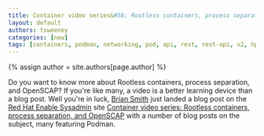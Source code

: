 ```yaml
---
title: Container video series&#58; Rootless containers, process separation, and OpenSCAP 
layout: default
authors: tsweeney 
categories: [new]
tags: [containers, podman, networking, pod, api, rest, rest-api, v2, hpc]
---
```

{% assign author = site.authors[page.author] %}

Do you want to know more about Rootless containers, process separation, and OpenSCAP?  If you're like many, a video is a better learning device than a blog post.  Well you're in luck, [Brian Smith](https://www.redhat.com/sysadmin/users/briasmit) just landed a blog post on the [Red Hat Enable Sysadmin](https://www.redhat.com/sysadmin/) site [Container video series: Rootless containers, process separation, and OpenSCAP](https://www.redhat.com/sysadmin/container-video-series) with a number of blog posts on the subject, many featuring Podman.
